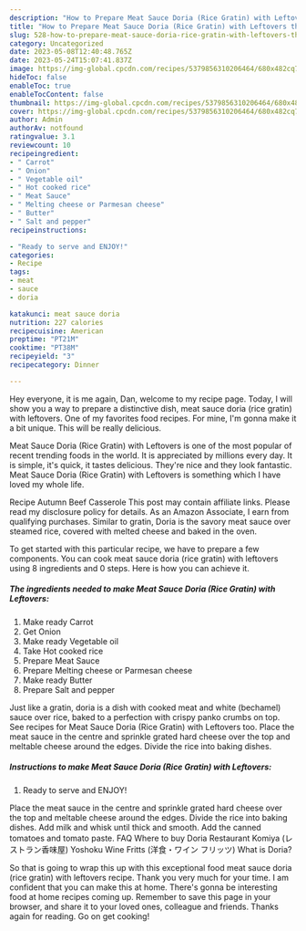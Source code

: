 ```yaml
---
description: "How to Prepare Meat Sauce Doria (Rice Gratin) with Leftovers the Very Delicious}"
title: "How to Prepare Meat Sauce Doria (Rice Gratin) with Leftovers the Very Delicious}"
slug: 528-how-to-prepare-meat-sauce-doria-rice-gratin-with-leftovers-the-very-delicious
category: Uncategorized
date: 2023-05-08T12:40:48.765Z
date: 2023-05-24T15:07:41.837Z
image: https://img-global.cpcdn.com/recipes/5379856310206464/680x482cq70/meat-sauce-doria-rice-gratin-with-leftovers-recipe-main-photo.jpg
hideToc: false
enableToc: true
enableTocContent: false
thumbnail: https://img-global.cpcdn.com/recipes/5379856310206464/680x482cq70/meat-sauce-doria-rice-gratin-with-leftovers-recipe-main-photo.jpg
cover: https://img-global.cpcdn.com/recipes/5379856310206464/680x482cq70/meat-sauce-doria-rice-gratin-with-leftovers-recipe-main-photo.jpg
author: Admin
authorAv: notfound
ratingvalue: 3.1
reviewcount: 10
recipeingredient:
- " Carrot"
- " Onion"
- " Vegetable oil"
- " Hot cooked rice"
- " Meat Sauce"
- " Melting cheese or Parmesan cheese"
- " Butter"
- " Salt and pepper"
recipeinstructions:

- "Ready to serve and ENJOY!"
categories:
- Recipe
tags:
- meat
- sauce
- doria

katakunci: meat sauce doria 
nutrition: 227 calories
recipecuisine: American
preptime: "PT21M"
cooktime: "PT38M"
recipeyield: "3"
recipecategory: Dinner

---
```



Hey everyone, it is me again, Dan, welcome to my recipe page. Today, I will show you a way to prepare a distinctive dish, meat sauce doria (rice gratin) with leftovers. One of my favorites food recipes. For mine, I'm gonna make it a bit unique. This will be really delicious.

Meat Sauce Doria (Rice Gratin) with Leftovers is one of the most popular of recent trending foods in the world. It is appreciated by millions every day. It is simple, it's quick, it tastes delicious. They're nice and they look fantastic. Meat Sauce Doria (Rice Gratin) with Leftovers is something which I have loved my whole life.

Recipe Autumn Beef Casserole This post may contain affiliate links. Please read my disclosure policy for details. As an Amazon Associate, I earn from qualifying purchases. Similar to gratin, Doria is the savory meat sauce over steamed rice, covered with melted cheese and baked in the oven.


To get started with this particular recipe, we have to prepare a few components. You can cook meat sauce doria (rice gratin) with leftovers using 8 ingredients and 0 steps. Here is how you can achieve it.

<!--inarticleads1-->

##### The ingredients needed to make Meat Sauce Doria (Rice Gratin) with Leftovers:

1. Make ready  Carrot
1. Get  Onion
1. Make ready  Vegetable oil
1. Take  Hot cooked rice
1. Prepare  Meat Sauce
1. Prepare  Melting cheese or Parmesan cheese
1. Make ready  Butter
1. Prepare  Salt and pepper


Just like a gratin, doria is a dish with cooked meat and white (bechamel) sauce over rice, baked to a perfection with crispy panko crumbs on top. See recipes for Meat Sauce Doria (Rice Gratin) with Leftovers too. Place the meat sauce in the centre and sprinkle grated hard cheese over the top and meltable cheese around the edges. Divide the rice into baking dishes. 

<!--inarticleads2-->

##### Instructions to make Meat Sauce Doria (Rice Gratin) with Leftovers:


1. Ready to serve and ENJOY!

Place the meat sauce in the centre and sprinkle grated hard cheese over the top and meltable cheese around the edges. Divide the rice into baking dishes. Add milk and whisk until thick and smooth. Add the canned tomatoes and tomato paste. FAQ Where to buy Doria Restaurant Komiya (レストラン香味屋) Yoshoku Wine Fritts (洋食・ワイン フリッツ) What is Doria? 

So that is going to wrap this up with this exceptional food meat sauce doria (rice gratin) with leftovers recipe. Thank you very much for your time. I am confident that you can make this at home. There's gonna be interesting food at home recipes coming up. Remember to save this page in your browser, and share it to your loved ones, colleague and friends. Thanks again for reading. Go on get cooking!
